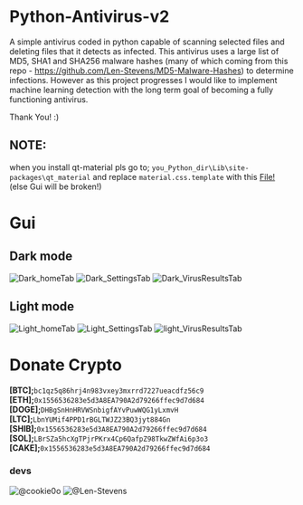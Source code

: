 # **Python-Antivirus-v2**
A simple antivirus coded in python capable of scanning selected files and deleting files that it detects as infected. This antivirus uses a large list of MD5, SHA1 and SHA256 malware hashes (many of which coming from this repo - https://github.com/Len-Stevens/MD5-Malware-Hashes) to determine infections. However as this project progresses I would like to implement machine learning detection with the long term goal of becoming a fully functioning antivirus. 

Thank You! :)

## NOTE:
when you install qt-material pls go to;
`you_Python_dir\Lib\site-packages\qt_material`
and replace `material.css.template` with this [File!](https://anonfiles.com/b4R2X6g1y0/material.css_template) (else Gui will be broken!)

# Gui
## Dark mode
![Dark_homeTab](https://user-images.githubusercontent.com/81589649/168495748-b82973e8-50f5-4212-bd7c-cb34ed940eed.png)
![Dark_SettingsTab](https://user-images.githubusercontent.com/81589649/168495755-24a6d712-7a57-4a06-a7c4-19323302d0d3.png)
![Dark_VirusResultsTab](https://user-images.githubusercontent.com/81589649/168495756-ced646cd-9880-422f-b474-221e3448cfcd.png)
## Light mode
![Light_homeTab](https://user-images.githubusercontent.com/81589649/168495762-9d286890-f9a4-412d-b811-ecd66699fe56.png)
![Light_SettingsTab](https://user-images.githubusercontent.com/81589649/168495764-e59ca09b-fd93-4c9f-ae4e-e24e7422ccdf.png)
![light_VirusResultsTab](https://user-images.githubusercontent.com/81589649/168495765-b1feb375-396b-4552-aeaa-a764347115ef.png)

# Donate Crypto
**[BTC];**``󠀠bc1qz5q86hrj4n983vxey3mxrrd7227ueacdfz56c9``  
**[ETH];**``0x1556536283e5d3A8EA790A2d79266ffec9d7d684``  
**[DOGE];**``DHBgSnHnHRVWSnbigfAYvPuwWQG1yLxmvH``  
**[LTC];**``LbnYUMif4PPD1rBGLTWJZ23BQ3jyt884Gn``  
**[SHIB];**``0x1556536283e5d3A8EA790A2d79266ffec9d7d684``  
**[SOL];**``LBrSZa5hcXgTPjrPKrx4Cp6QafpZ98TkwZWfAi6p3o3``  
**[CAKE];**``0x1556536283e5d3A8EA790A2d79266ffec9d7d684``  

### devs
![@cookie0o](https://github.com/cookie0o)
![@Len-Stevens](https://github.com/Len-Stevens)
